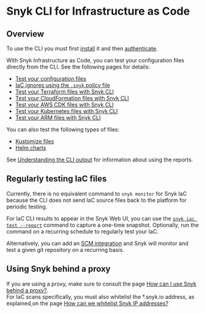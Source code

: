 # Snyk CLI for Infrastructure as Code

## Overview

To use the CLI you must first [install](../../../snyk-cli/install-the-snyk-cli.md) it and then [authenticate](../../../snyk-cli/commands/auth.md).

With Snyk Infrastructure as Code, you can test your configuration files directly from the CLI. See the following pages for details:

* [Test your configuration files](test-your-configuration-files.md)
* [IaC ignores using the `.snyk` policy file](iac-ignores-using-the-.snyk-policy-file.md)
* [Test your Terraform files with Snyk CLI](test-your-terraform-files-with-the-cli-tool.md)
* [Test your CloudFormation files with Snyk CLI](test-your-cloudformation-files-with-cli-tool.md)
* [Test your AWS CDK files with Snyk CLI](test-your-aws-cdk-files-with-our-cli-tool.md)
* [Test your Kubernetes files with Snyk CLI](test-your-kubernetes-files-with-our-cli-tool.md)
* [Test your ARM files with Snyk CLI](test-your-arm-files-with-the-cli-tool.md)

You can also test the following types of files:

* [Kustomize files](test-your-kustomize-files-with-our-cli-tool.md)
* [Helm charts](test-your-helm-charts-with-our-cli-tool.md)

See [Understanding the CLI output](understanding-the-cli-test-output/) for information about using the reports.

## Regularly testing IaC files

Currently, there is no equivalent command to `snyk monitor` for Snyk IaC because the CLI does not send IaC source files back to the platform for periodic testing.

For IaC CLI results to appear in the Snyk Web UI, you can use the [`snyk iac test --report`](https://docs.snyk.io/products/snyk-infrastructure-as-code/share-cli-results-with-the-snyk-web-ui) command to capture a one-time snapshot. Optionally, run the command on a recurring schedule to regularly test your IaC.

Alternatively, you can add an [SCM integration](https://docs.snyk.io/integrations/git-repository-scm-integrations) and Snyk will monitor and test a given git repository on a recurring basis.

## Using Snyk behind a proxy

If you are using a proxy, make sure to consult the page [How can I use Snyk behind a proxy?](https://support.snyk.io/hc/en-us/articles/360000925358-How-can-I-use-Snyk-behind-a-proxy-).\
For IaC scans specifically, you must also whitelist the \*.snyk.io address, as explained[ ](https://support.snyk.io/hc/en-us/articles/360002153077-How-can-we-whitelist-Snyk-IP-addresses-)on the page [How can we whitelist Snyk IP addresses?](https://support.snyk.io/hc/en-us/articles/360002153077-How-can-we-whitelist-Snyk-IP-addresses-)
